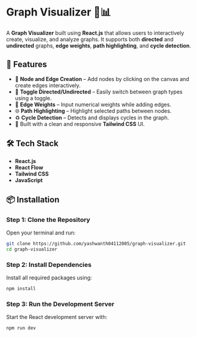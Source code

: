 # Graph Visualizer 🧠📊

A **Graph Visualizer** built using **React.js** that allows users to interactively create, visualize, and analyze graphs. It supports both **directed** and **undirected** graphs, **edge weights**, **path highlighting**, and **cycle detection**.

## 🚀 Features

- 🧩 **Node and Edge Creation** – Add nodes by clicking on the canvas and create edges interactively.
- 🔁 **Toggle Directed/Undirected** – Easily switch between graph types using a toggle.
- 🔢 **Edge Weights** – Input numerical weights while adding edges.
- 🌐 **Path Highlighting** – Highlight selected paths between nodes.
- ♻️ **Cycle Detection** – Detects and displays cycles in the graph.
- 💅 Built with a clean and responsive **Tailwind CSS** UI.

## 🛠️ Tech Stack

- **React.js** 
- **React Flow**
- **Tailwind CSS**
- **JavaScript** 

## 📦 Installation

### Step 1: Clone the Repository

Open your terminal and run:

```bash
git clone https://github.com/yashwanth04112005/graph-visualizer.git
cd graph-visualizer

```

### Step 2: Install Dependencies

Install all required packages using:

```bash
npm install

```

### Step 3: Run the Development Server

Start the React development server with:

```bash
npm run dev

```
